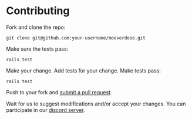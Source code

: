 # Contributing

Fork and clone the repo:

    git clone git@github.com:your-username/moeverdose.git

Make sure the tests pass:

    rails test

Make your change. Add tests for your change. Make tests pass:

    rails test

Push to your fork and [submit a pull request][pr].

[pr]: https://github.com/eternialz/moeverdose/compare/

Wait for us to suggest modifications and/or accept your changes.
You can participate in our [discord server](https://discord.me/moeverdose).
